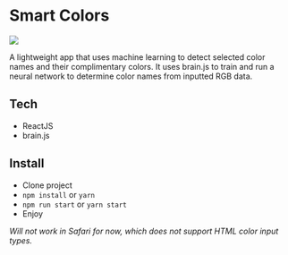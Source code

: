 # Smart Colors

![](/colors-ss.png)

A lightweight app that uses machine learning to detect selected color names
and their complimentary colors. It uses brain.js to train and run a neural network
to determine color names from inputted RGB data.

## Tech
- ReactJS
- brain.js

## Install
- Clone project
- `npm install` or `yarn`
- `npm run start` or `yarn start`
- Enjoy

*Will not work in Safari for now, which does not support HTML color input types.*
